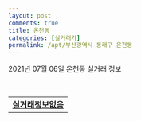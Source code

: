 ```yaml
---
layout: post
comments: true
title: 온천동
categories: [실거래가]
permalink: /apt/부산광역시 동래구 온천동
---
```


2021년 07월 06일 온천동 실거래 정보

<script type="text/javascript">
  google.charts.load('current', {'packages':['corechart']});
  google.charts.setOnLoadCallback(drawChart);

  function drawChart() {
    var data = google.visualization.arrayToDataTable([['거래일', '매매', '전월세', '전매'], ['20-07', 111, 88, 53], ['20-08', 129, 71, 28], ['20-09', 132, 66, 41], ['20-10', 194, 84, 38], ['20-11', 194, 72, 23], ['20-12', 82, 85, 6], ['21-01', 37, 65, 14], ['21-02', 57, 49, 7], ['21-03', 86, 69, 12], ['21-04', 87, 62, 7], ['21-05', 118, 58, 14], ['21-06', 64, 47, 1], ['21-07', 2, 3, 0]]);

    var options = {
      title: '최근 유형별 거래량 추이',
      legend: { position: 'bottom' }
    };

    var chart = new google.visualization.LineChart(document.getElementById('columnchart_material'));
    chart.draw(data, (options));
  }
</script>

<div id="columnchart_material" style="width: 95%; margin-left: -35px; display: block"></div>
<br>
<table>
  <tr>
    <td colspan="4" style="font-weight: bold;"><a href="https://search.naver.com/search.naver?query=온천동 실거래정보없음">실거래정보없음</a></td>
  </tr>
    
</table>
    